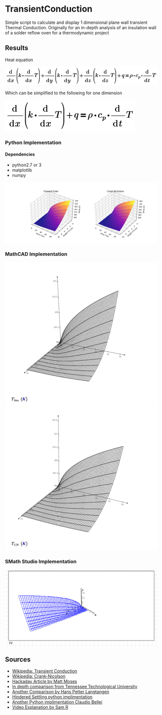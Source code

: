 # TransientConduction
 Simple script to calculate and display 1 dimensional plane wall transient Thermal Conduction. Originally for an in-depth analysis of an insulation wall of a solder reflow oven for a thermodynamic project


## Results
 
Heat equation 

 ![3 dimensional Heat eq](mathcad/imgs/3d-heattransfereq.png)
 
 Which can be simplified to the following for one dimension
 
 ![1 dimensional Heat eq](mathcad/imgs/1d-heattransereq.png)
 
 
 
### Python Implementation

#### Dependencies
 - python2.7 or 3
 - matplotlib
 - numpy

![Comparison](imgs/Comparison.png)

### MathCAD Implementation

![Forward Euler](mathcad/imgs/ForwardEuler.png)
![Crank Nicholson](mathcad/imgs/CrankNicholson.png)

### SMath Studio Implementation

![Transient Conduction](smath/Screenshot%202022-09-22%20191601.png)

## Sources
 - [Wikipedia: Transient Conduction](https://en.wikipedia.org/wiki/Thermal_conduction)
 - [Wikipedia: Crank-Nicolson](https://en.wikipedia.org/wiki/Crank%E2%80%93Nicolson_method)
 - [Hackaday Article by Matt Moses](https://hackaday.io/project/21642-repkiln/log/65537-numerically-solving-the-1d-transient-heat-equation)
 - [In depth comparison from Tennessee Technological University](https://www.cae.tntech.edu/~shan/numerical%20heat%20transfer%20note(ME4730_5730)/transient%201-D%20conduction(2013).pdf)
 - [Another Comparison by Hans Petter Langtangen](http://hplgit.github.io/num-methods-for-PDEs/doc/pub/diffu/sphinx/._main_diffu001.html)
 - [Hindered Settling python implimentation](https://hinderedsettling.com/2015/02/06/exploring-the-diffusion-equation-with-python/)
 - [Another Python implimentation Claudio Bellei](http://www.claudiobellei.com/2016/11/10/crank-nicolson/)
 - [Video Explanation by Sam R](https://www.youtube.com/watch?v=LihC0DzIibo&t=399s)
 
 
